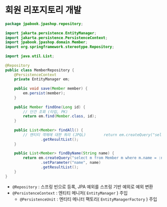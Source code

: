 # 회원 리포지토리 개발
```java
package jpabook.jpashop.repository;  
  
import jakarta.persistence.EntityManager;  
import jakarta.persistence.PersistenceContext;  
import jpabook.jpashop.domain.Member;  
import org.springframework.stereotype.Repository;  
  
import java.util.List;  
  
@Repository  
public class MemberRepository {  
    @PersistenceContext  
    private EntityManager em;  
  
    public void save(Member member) {  
        em.persist(member);  
    }  
  
    public Member findOne(Long id) {  
        // 단건 조회 (타입, PK)  
        return em.find(Member.class, id);  
    }  
  
    public List<Member> findAll() {  
        // 엔티티 객체에 대한 쿼리 (JPQL)        return em.createQuery("select m from Member m", Member.class)  
                .getResultList();  
    }  
  
    public List<Member> findByName(String name) {  
        return em.createQuery("select m from Member m where m.name = :name", Member.class)  
                .setParameter("name", name)  
                .getResultList();  
    }  
}
```
- `@Repository` : 스프링 빈으로 등록, JPA 예외를 스프링 기반 예외로 예외 변환
- `@PersistenceContext` : 엔티티 메니저( `EntityManager` ) 주입
	- `@PersistenceUnit` : 엔티티 메니터 팩토리( `EntityManagerFactory` ) 주입